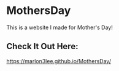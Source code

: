# MothersDay
This is a website I made for Mother's Day!
## Check It Out Here:
https://marlon3lee.github.io/MothersDay/
